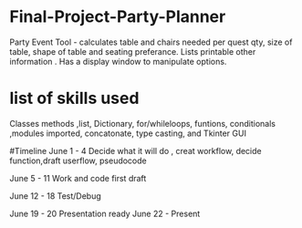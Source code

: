 # Final-Project-Party-Planner
Party Event Tool - calculates table and chairs needed per quest qty, size of table, shape of table and seating preferance. Lists printable other information . Has a display window to manipulate options.
# list of skills used
Classes methods ,list, Dictionary, for/whileloops, funtions, conditionals ,modules imported, concatonate, type casting, and Tkinter GUI

#Timeline
June  1 -  4 Decide what it will do , creat workflow, decide function,draft userflow, pseudocode

June  5 - 11 Work and code first draft

June 12 - 18 Test/Debug

June 19 - 20 Presentation ready 
June 22 - Present
